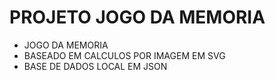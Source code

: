 # PROJETO JOGO DA MEMORIA
- JOGO DA MEMORIA
- BASEADO EM CALCULOS POR IMAGEM EM SVG
- BASE DE DADOS LOCAL EM JSON